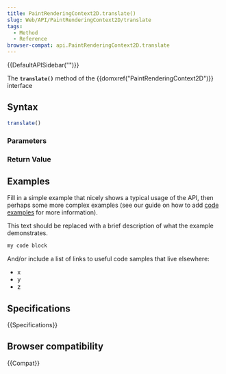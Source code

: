 ```yaml
---
title: PaintRenderingContext2D.translate()
slug: Web/API/PaintRenderingContext2D/translate
tags:
  - Method
  - Reference
browser-compat: api.PaintRenderingContext2D.translate
---
```

{{DefaultAPISidebar("")}}

The **`translate()`** method of the {{domxref("PaintRenderingContext2D")}} interface 

## Syntax

```js
translate()
```

### Parameters



### Return Value



## Examples

Fill in a simple example that nicely shows a typical usage of the API, then perhaps some more complex examples (see our guide on how to add [code examples](/en-US/docs/MDN/Contribute/Structures/Code_examples) for more information).

This text should be replaced with a brief description of what the example demonstrates.

```js
my code block
```

And/or include a list of links to useful code samples that live elsewhere:

*   x
*   y
*   z

## Specifications

{{Specifications}}

## Browser compatibility

{{Compat}}

